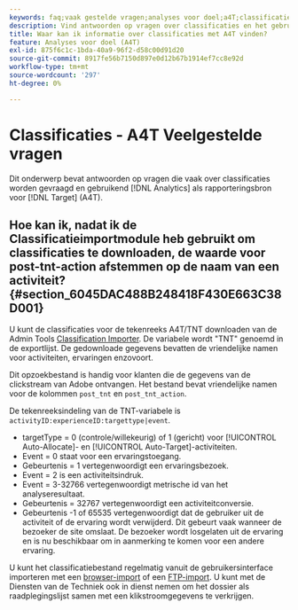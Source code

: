 ```yaml
---
keywords: faq;vaak gestelde vragen;analyses voor doel;a4T;classificaties;classificatie;classificaties importeur;post-tnt-action;gebeurteniscodes
description: Vind antwoorden op vragen over classificaties en het gebruiken van Analytics voor  [!DNL Target] (A4T). A4T lets you use Analytics reporting for [!DNL Target] activiteiten.
title: Waar kan ik informatie over classificaties met A4T vinden?
feature: Analyses voor doel (A4T)
exl-id: 875f6c1c-1bda-40a9-96f2-d58c00d91d20
source-git-commit: 8917fe56b7150d897e0d12b67b1914ef7cc8e92d
workflow-type: tm+mt
source-wordcount: '297'
ht-degree: 0%

---
```


# Classificaties - A4T Veelgestelde vragen

Dit onderwerp bevat antwoorden op vragen die vaak over classificaties worden gevraagd en gebruikend [!DNL Analytics] als rapporteringsbron voor [!DNL Target] (A4T).

## Hoe kan ik, nadat ik de Classificatieimportmodule heb gebruikt om classificaties te downloaden, de waarde voor post-tnt-action afstemmen op de naam van een activiteit? {#section_6045DAC488B248418F430E663C38D001}

U kunt de classificaties voor de tekenreeks A4T/TNT downloaden van de Admin Tools [Classification Importer](https://experienceleague.adobe.com/docs/analytics/components/classifications/classifications-importer/c-working-with-saint.html). De variabele wordt &quot;TNT&quot; genoemd in de exportlijst. De gedownloade gegevens bevatten de vriendelijke namen voor activiteiten, ervaringen enzovoort.

Dit opzoekbestand is handig voor klanten die de gegevens van de clickstream van Adobe ontvangen. Het bestand bevat vriendelijke namen voor de kolommen `post_tnt` en `post_tnt_action`.

De tekenreeksindeling van de TNT-variabele is `activityID:experienceID:targettype|event`.

* targetType = 0 (controle/willekeurig) of 1 (gericht) voor [!UICONTROL Auto-Allocate]- en [!UICONTROL Auto-Target]-activiteiten.
* Event = 0 staat voor een ervaringstoegang.
* Gebeurtenis = 1 vertegenwoordigt een ervaringsbezoek.
* Event = 2 is een activiteitsindruk.
* Event = 3-32766 vertegenwoordigt metrische id van het analyseresultaat.
* Gebeurtenis = 32767 vertegenwoordigt een activiteitconversie.
* Gebeurtenis -1 of 65535 vertegenwoordigt dat de gebruiker uit de activiteit of de ervaring wordt verwijderd. Dit gebeurt vaak wanneer de bezoeker de site omslaat. De bezoeker wordt losgelaten uit de ervaring en is nu beschikbaar om in aanmerking te komen voor een andere ervaring.

U kunt het classificatiebestand regelmatig vanuit de gebruikersinterface importeren met een [browser-import](https://experienceleague.adobe.com/docs/analytics/components/classifications/classifications-importer/browser-import.html?lang=en) of een [FTP-import](https://experienceleague.adobe.com/docs/analytics/components/classifications/classifications-importer/import-file.html?lang=en). U kunt met de Diensten van de Techniek ook in dienst nemen om het dossier als raadplegingslijst samen met een klikstroomgegevens te verkrijgen.
